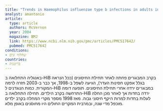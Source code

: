```yaml
---
title: "Trends in Haemophilus influenzae type b infections in adults in England and Wales: surveillance study"
analyst: amantonio
article:
  type: article
  authors: McVernon
  year: 2004
  magazine: BMJ
  link: https://www.ncbi.nlm.nih.gov/pmc/articles/PMC517642/
  pubmed: PMC517642
conditions:
- שחלוף זנים
countries:
- בריטניה
---
```


באנגליה התחלואה ב-HiB בקרב המבוגרים פחתה לאחר תחילת החיסונים (ככל הנראה בגלל אפקט חסינות העדר), הגיעה לשפל ב-1998, אך כבר ב-2003 חזרה לרמה המקורית.
כמות הנוגדנים ל-HiB במבוגרים ירדה אחרי תחילת החיסונים. תופעה דומה התרחשה בקרב הילדים. תחילה התחלואה ב-HiB ירדה בחדות אך לאחר מכן החלה לעלות בחדות למרות היקף חיסוני גבוה.
מאז 1998 מספר מקרי המחלה בקרב ילדים מוכפל מדי שנה, ובמרבית המקרים החולים היו מחוסנים באופן מלא.
